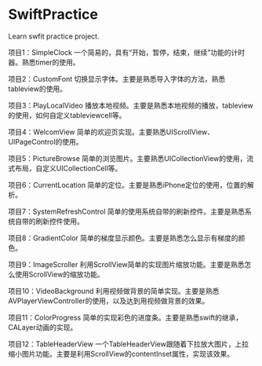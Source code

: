 # SwiftPractice
Learn swfit practice project.

项目1：SimpleClock
一个简易的，具有“开始，暂停，结束，继续”功能的计时器。熟悉timer的使用。

项目2：CustomFont
切换显示字体。主要是熟悉导入字体的方法，熟悉tableview的使用。

项目3：PlayLocalVideo
播放本地视频。主要是熟悉本地视频的播放，tableview的使用，如何自定义tableviewcell等。

项目4：WelcomView
简单的欢迎页实现。主要熟悉UIScrollView、UIPageControl的使用。

项目5：PictureBrowse
简单的浏览图片。主要熟悉UICollectionView的使用，流式布局，自定义UICollectionCell等。

项目6：CurrentLocation
简单的定位。主要是熟悉iPhone定位的使用，位置的解析。

项目7：SystemRefreshControl
简单的使用系统自带的刷新控件。主要是熟悉系统自带的刷新控件使用。

项目8：GradientColor
简单的梯度显示颜色。主要是熟悉怎么显示有梯度的颜色。

项目9：ImageScroller
利用ScrollView简单的实现图片缩放功能。主要是熟悉怎么使用ScrollView的缩放功能。

项目10：VideoBackground
利用视频做背景的简单实现。主要是熟悉AVPlayerViewController的使用，以及达到用视频做背景的效果。

项目11：ColorProgress
简单的实现彩色的进度条。主要是熟悉swift的继承，CALayer动画的实现。

项目12：TableHeaderView
一个TableHeaderView跟随着下拉放大图片，上拉缩小图片功能。主要是利用ScrollView的contentInset属性，实现该效果。
